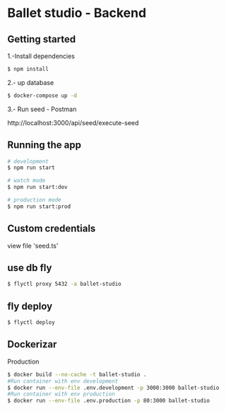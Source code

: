 # Ballet studio - Backend

## Getting started

1.-Install dependencies

```sh
$ npm install
```

2.- up database

```sh
$ docker-compose up -d
```

3.- Run seed - Postman

http://localhost:3000/api/seed/execute-seed

## Running the app

```sh
# development
$ npm run start

# watch mode
$ npm run start:dev

# production mode
$ npm run start:prod
```

## Custom credentials

view file 'seed.ts'

## use db fly

```sh
$ flyctl proxy 5432 -a ballet-studio
```

## fly deploy

```sh
$ flyctl deploy
```

## Dockerizar

Production
```sh
$ docker build --no-cache -t ballet-studio .
#Run container with env development
$ docker run --env-file .env.development -p 3000:3000 ballet-studio
#Run container with env production
$ docker run --env-file .env.production -p 80:3000 ballet-studio
```